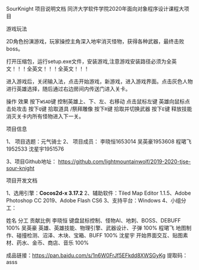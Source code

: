 SourKnight 项目说明文档
同济大学软件学院2020年面向对象程序设计课程大项目


游戏玩法

2D角色扮演游戏，玩家操控主角深入地牢消灭怪物，获得各种武器，最终击败boss。

打开压缩包，运行setup.exe文件，安装游戏,注意游戏安装路径必须为全英文！！！全英文！！！全英文！！！

进入游戏后，关闭输入法，点击开始游戏，新游戏，进入游戏界面。点击灰色人物进行英雄选择，随后通过右边房间内传送门进入关卡。

操作	效果
按下`WSAD`键	控制英雄上、下、左、右移动
点击鼠标左键	英雄向鼠标点击处攻击
按下`Q`键	拾取道具 /祭拜雕像
按下`R`键	拾取并切换武器
按下`E`键	释放技能
消灭关卡内所有怪物进入下一关。

项目信息

1、	项目选题：元气骑士
2、	项目成员：
李晓恒1653014	吴英豪1953608	程珺飞1952533	沈星宇1951576

3、项目Github地址： https://github.com/lightmountainwolf/2019-2020-tjse-sour-knight


项目开发文档

1、选用引擎：**Cocos2d-x 3.17.2**
2、辅助软件：Tiled Map Editor 1.1.5、Adobe Photoshop CC 2019、Adobe Flash CS6
3、支持平台：Windows
4、小组分工：

 姓名	                      分工	                       贡献比例
李晓恒	   键盘鼠标控制、怪物AI、地刺、BOSS、DEBUFF	         100%
吴英豪	   英雄、英雄技能、物理引擎、武器设计、子弹	        100%
程珺飞	  地图制作、碰撞检测、沼泽、木块、宝箱、BUFF	    100%
沈星宇	   开始界面交互、贴图素材、药水、金币、商店、音乐	 100%

成品链接：https://pan.baidu.com/s/1n6W0FrJf5EFkdd8XWSGyKg 
提取码：asss
